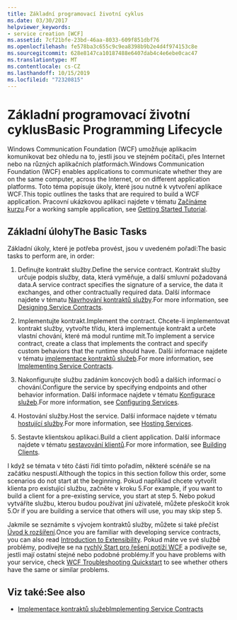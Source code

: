 ```yaml
---
title: Základní programovací životní cyklus
ms.date: 03/30/2017
helpviewer_keywords:
- service creation [WCF]
ms.assetid: 7cf21bfe-23bd-46aa-8033-609f851dbf76
ms.openlocfilehash: fe578ba3c655c9c9ea8398b9b2e4d4f974153c8e
ms.sourcegitcommit: 628e8147ca10187488e6407dab4c4e6ebe0cac47
ms.translationtype: MT
ms.contentlocale: cs-CZ
ms.lasthandoff: 10/15/2019
ms.locfileid: "72320815"
---
```

# <a name="basic-programming-lifecycle"></a><span data-ttu-id="d88e8-102">Základní programovací životní cyklus</span><span class="sxs-lookup"><span data-stu-id="d88e8-102">Basic Programming Lifecycle</span></span>
<span data-ttu-id="d88e8-103">Windows Communication Foundation (WCF) umožňuje aplikacím komunikovat bez ohledu na to, jestli jsou ve stejném počítači, přes Internet nebo na různých aplikačních platformách.</span><span class="sxs-lookup"><span data-stu-id="d88e8-103">Windows Communication Foundation (WCF) enables applications to communicate whether they are on the same computer, across the Internet, or on different application platforms.</span></span> <span data-ttu-id="d88e8-104">Toto téma popisuje úkoly, které jsou nutné k vytvoření aplikace WCF.</span><span class="sxs-lookup"><span data-stu-id="d88e8-104">This topic outlines the tasks that are required to build a WCF application.</span></span> <span data-ttu-id="d88e8-105">Pracovní ukázkovou aplikaci najdete v tématu [Začínáme kurzu](getting-started-tutorial.md).</span><span class="sxs-lookup"><span data-stu-id="d88e8-105">For a working sample application, see [Getting Started Tutorial](getting-started-tutorial.md).</span></span>  
  
## <a name="the-basic-tasks"></a><span data-ttu-id="d88e8-106">Základní úlohy</span><span class="sxs-lookup"><span data-stu-id="d88e8-106">The Basic Tasks</span></span>  
 <span data-ttu-id="d88e8-107">Základní úkoly, které je potřeba provést, jsou v uvedeném pořadí:</span><span class="sxs-lookup"><span data-stu-id="d88e8-107">The basic tasks to perform are, in order:</span></span>  
  
1. <span data-ttu-id="d88e8-108">Definujte kontrakt služby.</span><span class="sxs-lookup"><span data-stu-id="d88e8-108">Define the service contract.</span></span> <span data-ttu-id="d88e8-109">Kontrakt služby určuje podpis služby, data, která vyměňuje, a další smluvní požadovaná data.</span><span class="sxs-lookup"><span data-stu-id="d88e8-109">A service contract specifies the signature of a service, the data it exchanges, and other contractually required data.</span></span> <span data-ttu-id="d88e8-110">Další informace najdete v tématu [Navrhování kontraktů služby](designing-service-contracts.md).</span><span class="sxs-lookup"><span data-stu-id="d88e8-110">For more information, see [Designing Service Contracts](designing-service-contracts.md).</span></span>  
  
2. <span data-ttu-id="d88e8-111">Implementujte kontrakt.</span><span class="sxs-lookup"><span data-stu-id="d88e8-111">Implement the contract.</span></span> <span data-ttu-id="d88e8-112">Chcete-li implementovat kontrakt služby, vytvořte třídu, která implementuje kontrakt a určete vlastní chování, které má modul runtime mít.</span><span class="sxs-lookup"><span data-stu-id="d88e8-112">To implement a service contract, create a class that implements the contract and specify custom behaviors that the runtime should have.</span></span> <span data-ttu-id="d88e8-113">Další informace najdete v tématu [implementace kontraktů služeb](implementing-service-contracts.md).</span><span class="sxs-lookup"><span data-stu-id="d88e8-113">For more information, see [Implementing Service Contracts](implementing-service-contracts.md).</span></span>  
  
3. <span data-ttu-id="d88e8-114">Nakonfigurujte službu zadáním koncových bodů a dalších informací o chování.</span><span class="sxs-lookup"><span data-stu-id="d88e8-114">Configure the service by specifying endpoints and other behavior information.</span></span> <span data-ttu-id="d88e8-115">Další informace najdete v tématu [Konfigurace služeb](configuring-services.md).</span><span class="sxs-lookup"><span data-stu-id="d88e8-115">For more information, see [Configuring Services](configuring-services.md).</span></span>  
  
4. <span data-ttu-id="d88e8-116">Hostování služby.</span><span class="sxs-lookup"><span data-stu-id="d88e8-116">Host the service.</span></span> <span data-ttu-id="d88e8-117">Další informace najdete v tématu [hostující služby](hosting-services.md).</span><span class="sxs-lookup"><span data-stu-id="d88e8-117">For more information, see [Hosting Services](hosting-services.md).</span></span>  
  
5. <span data-ttu-id="d88e8-118">Sestavte klientskou aplikaci.</span><span class="sxs-lookup"><span data-stu-id="d88e8-118">Build a client application.</span></span> <span data-ttu-id="d88e8-119">Další informace najdete v tématu [sestavování klientů](building-clients.md).</span><span class="sxs-lookup"><span data-stu-id="d88e8-119">For more information, see [Building Clients](building-clients.md).</span></span>  
  
 <span data-ttu-id="d88e8-120">I když se témata v této části řídí tímto pořadím, některé scénáře se na začátku nespustí.</span><span class="sxs-lookup"><span data-stu-id="d88e8-120">Although the topics in this section follow this order, some scenarios do not start at the beginning.</span></span> <span data-ttu-id="d88e8-121">Pokud například chcete vytvořit klienta pro existující službu, začněte v kroku 5.</span><span class="sxs-lookup"><span data-stu-id="d88e8-121">For example, if you want to build a client for a pre-existing service, you start at step 5.</span></span> <span data-ttu-id="d88e8-122">Nebo pokud vytváříte službu, kterou budou používat jiní uživatelé, můžete přeskočit krok 5.</span><span class="sxs-lookup"><span data-stu-id="d88e8-122">Or if you are building a service that others will use, you may skip step 5.</span></span>  
  
 <span data-ttu-id="d88e8-123">Jakmile se seznámíte s vývojem kontraktů služby, můžete si také přečíst [Úvod k rozšíření](introduction-to-extensibility.md).</span><span class="sxs-lookup"><span data-stu-id="d88e8-123">Once you are familiar with developing service contracts, you can also read [Introduction to Extensibility](introduction-to-extensibility.md).</span></span> <span data-ttu-id="d88e8-124">Pokud máte ve své službě problémy, podívejte se na [rychlý Start pro řešení potíží WCF](wcf-troubleshooting-quickstart.md) a podívejte se, jestli mají ostatní stejné nebo podobné problémy.</span><span class="sxs-lookup"><span data-stu-id="d88e8-124">If you have problems with your service, check [WCF Troubleshooting Quickstart](wcf-troubleshooting-quickstart.md) to see whether others have the same or similar problems.</span></span>  
  
## <a name="see-also"></a><span data-ttu-id="d88e8-125">Viz také:</span><span class="sxs-lookup"><span data-stu-id="d88e8-125">See also</span></span>

- [<span data-ttu-id="d88e8-126">Implementace kontraktů služeb</span><span class="sxs-lookup"><span data-stu-id="d88e8-126">Implementing Service Contracts</span></span>](implementing-service-contracts.md)

